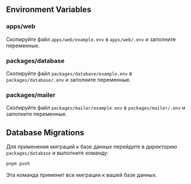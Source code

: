 

## Environment Variables

### apps/web
Скопируйте файл `apps/web/example.env` в `apps/web/.env` и заполните переменные.

### packages/database
Скопируйте файл `packages/database/example.env` в `packages/database/.env` и заполните переменные.

### packages/mailer
Скопируйте файл `packages/mailer/example.env` в `packages/mailer/.env` и заполните переменные.

## Database Migrations

Для применения миграций к базе данных перейдите в директорию `packages/database` и выполните команду:

```bash
pnpm push
```

Эта команда применит все миграции к вашей базе данных.
